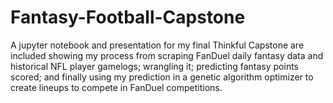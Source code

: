 # Fantasy-Football-Capstone

A jupyter notebook and presentation for my final Thinkful Capstone are included showing my process from scraping FanDuel daily fantasy data and historical NFL player gamelogs; wrangling it; predicting fantasy points scored; and finally using my prediction in a genetic algorithm optimizer to create lineups to compete in FanDuel competitions.

